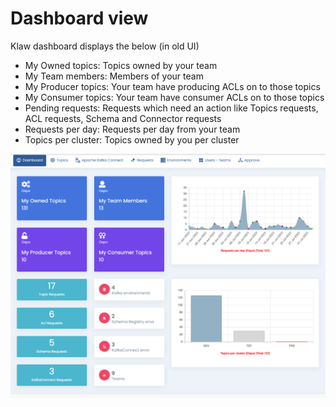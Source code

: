 # Dashboard view

Klaw dashboard displays the below (in old UI)

- My Owned topics: Topics owned by your team
- My Team members: Members of your team
- My Producer topics: Your team have producing ACLs on to those topics
- My Consumer topics: Your team have consumer ACLs on to those topics
- Pending requests: Requests which need an action like Topics requests, ACL requests, Schema and Connector requests
- Requests per day: Requests per day from your team
- Topics per cluster: Topics owned by you per cluster

![image](../../static/images/dashboard.png)
